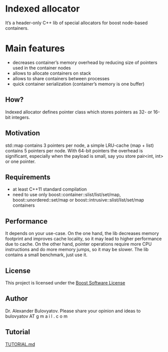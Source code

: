 # Indexed allocator
It’s a header-only C++ lib of special allocators for boost node-based containers.

# Main features
- decreases container’s memory overhead by reducing size of pointers used in the container nodes
- allows to allocate containers on stack
- allows to share containers between processes
- quick container serialization (container’s memory is one buffer)

## How?
Indexed allocator defines pointer class which stores pointers as 32- or 16-bit integers.

## Motivation
std::map contains 3 pointers per node, a simple LRU-cache (map + list) contains 5 pointers per node. With 64-bit pointers the overhead is significant, especially when the payload is small, say you store pair<int, int> or one pointer.

## Requirements
- at least C++11 standard compilation 
- need to use only boost::container::slist/list/set/map, boost::unordered::set/map or boost::intrusive::slist/list/set/map containers

## Performance
It depends on your use-case. On the one hand, the lib decreases memory footprint and improves cache locality, so it may lead to higher performance due to cache. On the other hand, pointer operations require more CPU instructions and do more memory jumps, so it may be slower. The lib contains a small benchmark, just use it.

## License
This project is licensed under the [Boost Software License](LICENSE_1_0.txt)

## Author
Dr. Alexander Bulovyatov. Please share your opinion and ideas to bulovyatov AT g m a i l . c o m

## Tutorial
[TUTORIAL.md](TUTORIAL.md)
